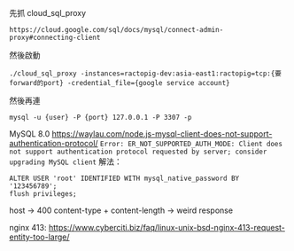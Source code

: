 先抓 cloud_sql_proxy
```
https://cloud.google.com/sql/docs/mysql/connect-admin-proxy#connecting-client
```
然後啟動
```
./cloud_sql_proxy -instances=ractopig-dev:asia-east1:ractopig=tcp:{要forward的port} -credential_file={google service account}
```
然後再連
```
mysql -u {user} -P {port} 127.0.0.1 -P 3307 -p
```

MySQL 8.0
https://waylau.com/node.js-mysql-client-does-not-support-authentication-protocol/
`Error: ER_NOT_SUPPORTED_AUTH_MODE: Client does not support authentication protocol requested by server; consider upgrading MySQL client`
解法：
```
ALTER USER 'root' IDENTIFIED WITH mysql_native_password BY '123456789';
flush privileges;
```


host -> 400
content-type + content-length -> weird response

nginx 413:
https://www.cyberciti.biz/faq/linux-unix-bsd-nginx-413-request-entity-too-large/
